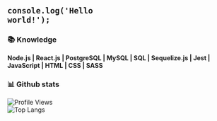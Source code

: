 ## <code>console.log('Hello world!');</code>

### 📚 Knowledge

<b>Node.js | React.js | PostgreSQL | MySQL | SQL | Sequelize.js | Jest | JavaScript | HTML | CSS | SASS</b>

### 📊 Github stats

![Profile Views](https://camo.githubusercontent.com/7741bf899b3b0071232e50356366fa992549ee4571e81ac0a8b3bcfd86dc7901/68747470733a2f2f6b6f6d617265762e636f6d2f67687076632f3f757365726e616d653d7068706564726f3036266c6162656c3d50726f66696c65253230766965777326636f6c6f723d306537356236267374796c653d666c6174)
<br/>
![Top Langs](https://github-readme-stats.vercel.app/api/top-langs/?username=phbrg&layout=compact&theme=dark&hide_border=true&include_all_commits=true&count_private=true&text_color=fff&icon_color=fff&title_color=fff&bg_color=0d1117&show_icons=true")
